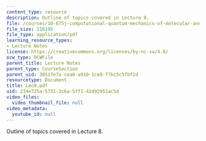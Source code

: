 ```yaml
---
content_type: resource
description: Outline of topics covered in Lecture 8.
file: /courses/10-675j-computational-quantum-mechanics-of-molecular-and-extended-systems-fall-2004/234e725a57313c6a5ff142d92951ac5d_Lec8.pdf
file_size: 116195
file_type: application/pdf
learning_resource_types:
- Lecture Notes
license: https://creativecommons.org/licenses/by-nc-sa/4.0/
ocw_type: OCWFile
parent_title: Lecture Notes
parent_type: CourseSection
parent_uid: 38517e7a-cea0-a910-1ce8-f7bc5c5fbf2d
resourcetype: Document
title: Lec8.pdf
uid: 234e725a-5731-3c6a-5ff1-42d92951ac5d
video_files:
  video_thumbnail_file: null
video_metadata:
  youtube_id: null
---
```

Outline of topics covered in Lecture 8.